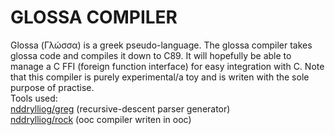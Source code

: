 GLOSSA COMPILER
===============

Glossa (Γλώσσα) is a greek pseudo-language. The glossa compiler takes glossa code and compiles it down to C89. It will hopefully be able to manage a C FFI (foreign function interface) for easy integration with C.
Note that this compiler is purely experimental/a toy and is writen with the sole purpose of practise.
<br/>
Tools used:<br/>
[nddrylliog/greg](https://github.com/nddrylliog/greg) (recursive-descent parser generator)<br/>
[nddrylliog/rock](https://github.com/nddrylliog/rock) (ooc compiler writen in ooc)
